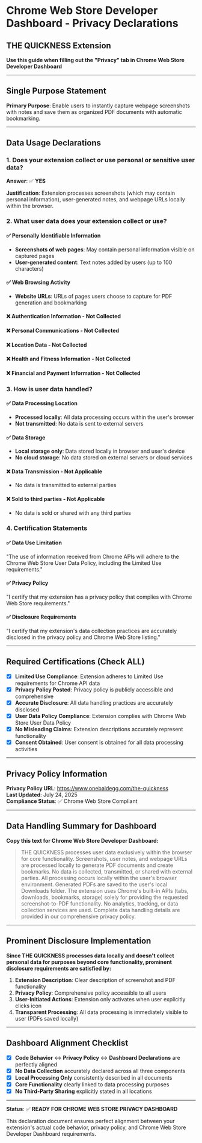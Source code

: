 # Chrome Web Store Developer Dashboard - Privacy Declarations
## THE QUICKNESS Extension

**Use this guide when filling out the "Privacy" tab in Chrome Web Store Developer Dashboard**

---

## Single Purpose Statement
**Primary Purpose**: Enable users to instantly capture webpage screenshots with notes and save them as organized PDF documents with automatic bookmarking.

---

## Data Usage Declarations

### 1. Does your extension collect or use personal or sensitive user data?
**Answer**: ✅ **YES**

**Justification**: Extension processes screenshots (which may contain personal information), user-generated notes, and webpage URLs locally within the browser.

### 2. What user data does your extension collect or use?

#### ✅ **Personally Identifiable Information**
- **Screenshots of web pages**: May contain personal information visible on captured pages
- **User-generated content**: Text notes added by users (up to 100 characters)

#### ✅ **Web Browsing Activity** 
- **Website URLs**: URLs of pages users choose to capture for PDF generation and bookmarking

#### ❌ **Authentication Information** - Not Collected
#### ❌ **Personal Communications** - Not Collected  
#### ❌ **Location Data** - Not Collected
#### ❌ **Health and Fitness Information** - Not Collected
#### ❌ **Financial and Payment Information** - Not Collected

### 3. How is user data handled?

#### ✅ **Data Processing Location**
- **Processed locally**: All data processing occurs within the user's browser
- **Not transmitted**: No data is sent to external servers

#### ✅ **Data Storage**
- **Local storage only**: Data stored locally in browser and user's device
- **No cloud storage**: No data stored on external servers or cloud services

#### ❌ **Data Transmission** - Not Applicable
- No data is transmitted to external parties

#### ❌ **Sold to third parties** - Not Applicable
- No data is sold or shared with any third parties

### 4. Certification Statements

#### ✅ **Data Use Limitation**
"The use of information received from Chrome APIs will adhere to the Chrome Web Store User Data Policy, including the Limited Use requirements."

#### ✅ **Privacy Policy**
"I certify that my extension has a privacy policy that complies with Chrome Web Store requirements."

#### ✅ **Disclosure Requirements**  
"I certify that my extension's data collection practices are accurately disclosed in the privacy policy and Chrome Web Store listing."

---

## Required Certifications (Check ALL)

- [x] **Limited Use Compliance**: Extension adheres to Limited Use requirements for Chrome API data
- [x] **Privacy Policy Posted**: Privacy policy is publicly accessible and comprehensive
- [x] **Accurate Disclosure**: All data handling practices are accurately disclosed
- [x] **User Data Policy Compliance**: Extension complies with Chrome Web Store User Data Policy
- [x] **No Misleading Claims**: Extension descriptions accurately represent functionality
- [x] **Consent Obtained**: User consent is obtained for all data processing activities

---

## Privacy Policy Information

**Privacy Policy URL**: https://www.onebaldegg.com/the-quickness  
**Last Updated**: July 24, 2025  
**Compliance Status**: ✅ Chrome Web Store Compliant

---

## Data Handling Summary for Dashboard

**Copy this text for Chrome Web Store Developer Dashboard:**

> THE QUICKNESS processes user data exclusively within the browser for core functionality. Screenshots, user notes, and webpage URLs are processed locally to generate PDF documents and create bookmarks. No data is collected, transmitted, or shared with external parties. All processing occurs locally within the user's browser environment. Generated PDFs are saved to the user's local Downloads folder. The extension uses Chrome's built-in APIs (tabs, downloads, bookmarks, storage) solely for providing the requested screenshot-to-PDF functionality. No analytics, tracking, or data collection services are used. Complete data handling details are provided in our comprehensive privacy policy.

---

## Prominent Disclosure Implementation

**Since THE QUICKNESS processes data locally and doesn't collect personal data for purposes beyond core functionality, prominent disclosure requirements are satisfied by:**

1. **Extension Description**: Clear description of screenshot and PDF functionality
2. **Privacy Policy**: Comprehensive policy accessible to all users  
3. **User-Initiated Actions**: Extension only activates when user explicitly clicks icon
4. **Transparent Processing**: All data processing is immediately visible to user (PDFs saved locally)

---

## Dashboard Alignment Checklist

- [x] **Code Behavior** ↔ **Privacy Policy** ↔ **Dashboard Declarations** are perfectly aligned
- [x] **No Data Collection** accurately declared across all three components
- [x] **Local Processing Only** consistently described in all documents
- [x] **Core Functionality** clearly linked to data processing purposes
- [x] **No Third-Party Sharing** explicitly stated in all locations

---

**Status**: ✅ **READY FOR CHROME WEB STORE PRIVACY DASHBOARD**

This declaration document ensures perfect alignment between your extension's actual code behavior, privacy policy, and Chrome Web Store Developer Dashboard requirements.